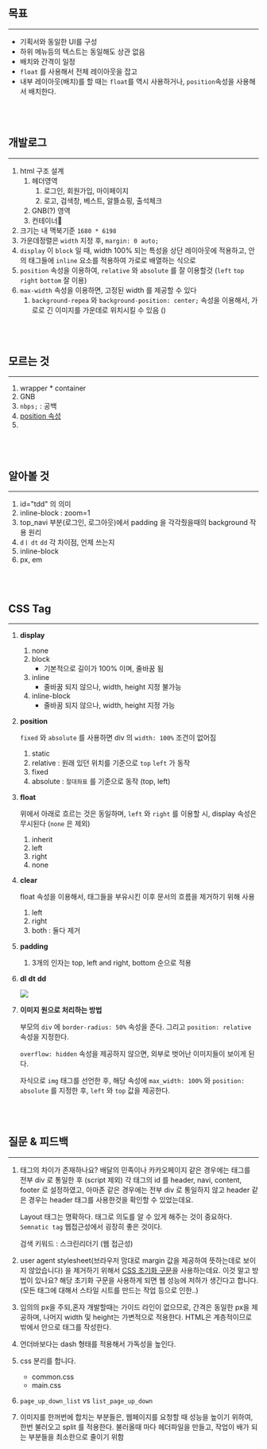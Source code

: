 ## 목표

---

- 기획서와 동일한 UI를 구성
- 하위 메뉴등의 텍스트는 동일해도 상관 없음
- 배치와 간격이 일정
- `float` 를 사용해서 전체 레이아웃을 잡고
- 내부 레이아웃(배치)를 할 때는 `float`를 역시 사용하거나, `position`속성을 사용해서 배치한다.

<br/><br/>

## 개발로그

---

1. html 구조 설계
   1. 헤더영역
      1. 로그인, 회원가입, 마이페이지
      2. 로고, 검색창, 베스트, 알뜰쇼핑, 출석체크
   2. GNB(?) 영역
   3. 컨테이너
2. 크기는 내 맥북기준 `1680 * 6198`
3. 가운데정렬은 `width` 지정 후, `margin: 0 auto;`
4. `display` 이 `block` 일 때, width 100% 되는 특성을 상단 레이아웃에 적용하고, 안의 태그들에 `inline` 요소를 적용하여 가로로 배열하는 식으로
5. `position` 속성을 이용하여, `relative` 와 `absolute` 를 잘 이용할것 (`left` `top` `right` `bottom` 잘 이용)
6. `max-width` 속성을 이용하면, 고정된 width 를 제공할 수 있다
   1. `background-repea` 와 `background-position: center;` 속성을 이용해서, 가로로 긴 이미지를 가운데로 위치시킬 수 있음 ()

<br/><br/>

## 모르는 것

---

1. wrapper * container
2. GNB
3. `nbps;` : 공백
4. [position 속성](http://ko.learnlayout.com/position.html)
5. 

<br/><br/>

## 알아볼 것

---

1. id="tdd" 의 의미
2. inline-block : zoom=1
3. top_navi 부분(로그인, 로그아웃)에서 padding 을 각각줬을때의 background 작용 원리
4. `dㅣ` `dt` `dd` 각 차이점, 언제 쓰는지
5. inline-block
6. px, em

<br/><br/>

## CSS Tag

---

1. **display**

   1. none
   2. block
      - 기본적으로 길이가 100% 이며, 줄바꿈 됨
   3. inline
      - 줄바꿈 되지 않으나, width, height 지정 불가능
   4. inline-block
      - 줄바꿈 되지 않으나, width, height 지정 가능

2. **position**

   `fixed` 와 `absolute` 를 사용하면 div 의 `width: 100%` 조건이 없어짐

   1. static
   2. relative : 원래 있던 위치를 기준으로 `top` `left` 가 동작
   3. fixed
   4. absolute : `절대좌표` 를 기준으로 동작 (top, left)

3. **float**

   위에서 아래로 흐르는 것은 동일하며, `left` 와 `right` 를 이용할 시, display 속성은 무시된다 (`none` 은 제외)

   1. inherit
   2. left
   3. right
   4. none

4. **clear**

   float 속성을 이용해서, 태그들을 부유시킨 이후 문서의 흐름을 제거하기 위해 사용

   1. left
   2. right
   3. both : 둘다 제거

5. **padding**

   1. 3개의 인자는 top, left and right, bottom 순으로 적용

6. **dl** **dt** **dd**

   ![](https://i.imgur.com/nSCNAn2.png)

7. **이미지 원으로 처리하는 방법**

   부모의 `div` 에 `border-radius: 50%` 속성을 준다. 그리고 `position: relative` 속성을 지정한다.

   `overflow: hidden` 속성을 제공하지 않으면, 외부로 벗어난 이미지들이 보이게 된다.

   자식으로 `img` 태그를 선언한 후, 해당 속성에 `max_width: 100%` 와 `position: absolute` 를 지정한 후, `left` 와 `top` 값을 제공한다.

<br/><br/>

## 질문 & 피드백

---

1. 태그의 차이가 존재하나요?
   배달의 민족이나 카카오페이지 같은 경우에는 태그를 전부 div 로 통일한 후 (script 제외) 각 태그의 id 를 header, navi, content, footer 로 설정하였고, 아마존 같은 경우에는 전부 div 로 통일하지 않고 header 같은 경우는 header 태그를 사용한것을 확인할 수 있었는데요.

   Layout 태그는 명확하다. 태그로 의도를 알 수 있게 해주는 것이 중요하다. `Semnatic tag` 웹접근성에서 굉장히 좋은 것이다.

   검색 키워드 : 스크린리더기 (웹 접근성)

2. user agent stylesheet(브라우저 맘대로 margin 값을 제공하여 뜻하는데로 보이지 않았습니다) 을 제거하기 위해서 [CSS 초기화 구문](https://meyerweb.com/eric/tools/css/reset/)을 사용하는데요. 이것 말고 방법이 있나요? 해당 초기화 구문을 사용하게 되면 웹 성능에 저하가 생긴다고 합니다. (모든 태그에 대해서 스타일 시트를 만드는 작업 등으로 인한..)

3. 임의의 px을 주되,혼자 개발할때는 가이드 라인이 없으므로, 간격은 동일한 px을 제공하며, 나머지 width 및 height는 가변적으로 적용한다. HTML은 계층적이므로 밖에서 안으로 태그를 작성한다.

4. 언더바보다는 dash 형태를 적용해서 가독성을 높인다.

5. css 분리를 합니다.
   - common.css
   - main.css
6. `page_up_down_list` vs `list_page_up_down`
7. 이미지를 한꺼번에 합치는 부분들은, 웹페이지를 요청할 때 성능을 높이기 위하여, 한번 불러오고 split 를 적용한다.
   불러올때 마다 헤더파일을 만들고, 작업이 배가 되는 부분들을 최소한으로 줄이기 위함

<br/><br/>